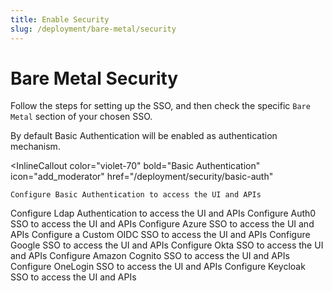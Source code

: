 ```yaml
---
title: Enable Security
slug: /deployment/bare-metal/security
---
```


# Bare Metal Security

Follow the steps for setting up the SSO, and then check the specific `Bare Metal` section of your chosen SSO.

<Note>

By default Basic Authentication will be enabled as authentication mechanism.

<InlineCallout
    color="violet-70"
    bold="Basic Authentication"
    icon="add_moderator"
    href="/deployment/security/basic-auth"
  >
    Configure Basic Authentication to access the UI and APIs
  </InlineCallout>

</Note>


<InlineCalloutContainer>
  <InlineCallout
    color="violet-70"
    bold="Ldap Authentication"
    icon="add_moderator"
    href="/deployment/security/ldap"
  >
    Configure Ldap Authentication to access the UI and APIs
  </InlineCallout>
  <InlineCallout
    color="violet-70"
    bold="Auth0 SSO"
    icon="add_moderator"
    href="/deployment/security/auth0"
  >
    Configure Auth0 SSO to access the UI and APIs
  </InlineCallout>
  <InlineCallout
    color="violet-70"
    bold="Azure SSO"
    icon="add_moderator"
    href="/deployment/security/azure"
  >
    Configure Azure SSO to access the UI and APIs
  </InlineCallout>
  <InlineCallout
    color="violet-70"
    bold="Custom OIDC SSO"
    icon="add_moderator"
    href="/deployment/security/custom-oidc"
  >
    Configure a Custom OIDC SSO to access the UI and APIs
  </InlineCallout>
  <InlineCallout
    color="violet-70"
    bold="Google SSO"
    icon="add_moderator"
    href="/deployment/security/google"
  >
    Configure Google SSO to access the UI and APIs
  </InlineCallout>
  <InlineCallout
    color="violet-70"
    bold="Okta SSO"
    icon="add_moderator"
    href="/deployment/security/okta"
  >
    Configure Okta SSO to access the UI and APIs
  </InlineCallout>
  <InlineCallout
    color="violet-70"
    bold="Amazon Cognito SSO"
    icon="add_moderator"
    href="/deployment/security/amazon-cognito"
  >
    Configure Amazon Cognito SSO to access the UI and APIs
  </InlineCallout>
  <InlineCallout
    color="violet-70"
    bold="OneLogin SSO"
    icon="add_moderator"
    href="/deployment/security/one-login"
  >
    Configure OneLogin SSO to access the UI and APIs
  </InlineCallout>
  <InlineCallout
    color="violet-70"
    bold="Keycloak SSO"
    icon="add_moderator"
    href="/deployment/security/keycloak"
  >
    Configure Keycloak SSO to access the UI and APIs
  </InlineCallout>
</InlineCalloutContainer>